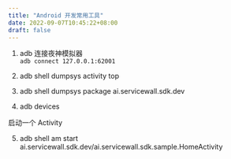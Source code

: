 ```yaml
---
title: "Android 开发常用工具"
date: 2022-09-07T10:45:22+08:00
draft: false
---
```


1. adb 连接夜神模拟器  
`adb connect 127.0.0.1:62001`


2. adb shell dumpsys activity top

3. adb shell dumpsys package ai.servicewall.sdk.dev

4. adb devices

启动一个 Activity

5. adb shell am start ai.servicewall.sdk.dev/ai.servicewall.sdk.sample.HomeActivity
